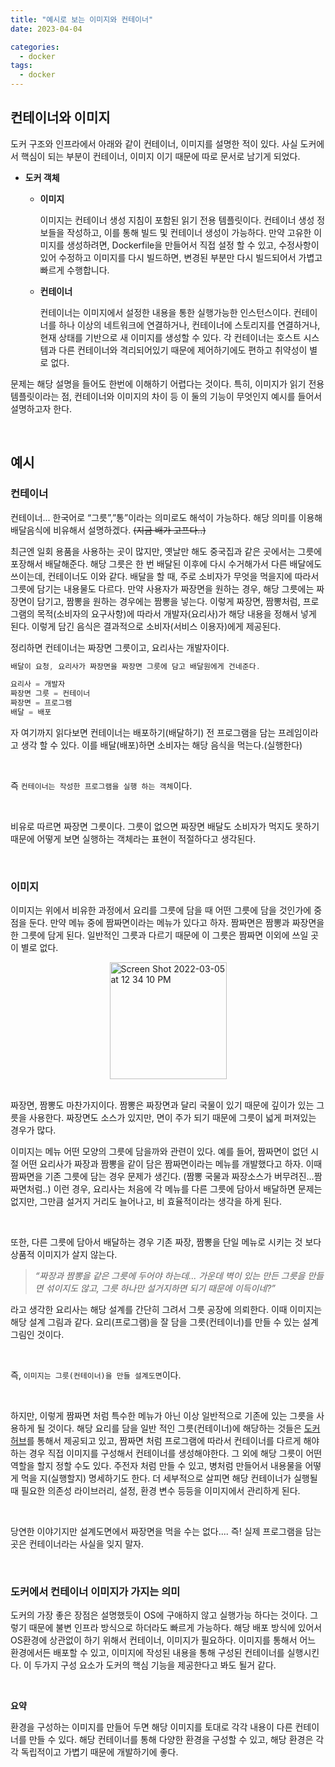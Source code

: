 ```yaml
---
title: "예시로 보는 이미지와 컨테이너"
date: 2023-04-04

categories:
  - docker
tags:
  - docker
---
```



## 컨테이너와 이미지

도커 구조와 인프라에서 아래와 같이 컨테이너, 이미지를 설명한 적이 있다. 사실 도커에서 핵심이 되는 부분이 컨테이너, 이미지 이기 때문에 따로 문서로 남기게 되었다.

- **도커 객체**
    - **이미지**
        
        이미지는 컨테이너 생성 지침이 포함된 읽기 전용 템플릿이다. 컨테이너 생성 정보들을 작성하고, 이를 통해 빌드 및 컨테이너 생성이 가능하다. 만약 고유한 이미지를 생성하려면, Dockerfile을 만들어서 직접 설정 할 수 있고, 수정사항이 있어 수정하고 이미지를 다시 빌드하면, 변경된 부분만 다시 빌드되어서 가볍고 빠르게 수행합니다.
        
    - **컨테이너**
        
        컨테이너는 이미지에서 설정한 내용을 통한 실행가능한 인스턴스이다. 컨테이너를 하나 이상의 네트워크에 연결하거나, 컨테이너에 스토리지를 연결하거나, 현재 상태를 기반으로 새 이미지를 생성할 수 있다. 각 컨테이너는 호스트 시스템과 다른 컨테이너와 격리되어있기 때문에 제어하기에도 편하고 취약성이 별로 없다.
        
    

문제는 해당 설명을 들어도 한번에 이해하기 어렵다는 것이다. 특히, 이미지가 읽기 전용 템플릿이라는 점, 컨테이너와 이미지의 차이 등 이 둘의 기능이 무엇인지 예시를 들어서 설명하고자 한다.

<br>

## 예시

### **컨테이너**

컨테이너... 한국어로 “그릇”,”통”이라는 의미로도 해석이 가능하다. 해당 의미를 이용해 배달음식에 비유해서 설명하겠다. ~~(지금 배가 고프다..)~~

최근엔 일회 용품을 사용하는 곳이 많지만, 옛날만 해도 중국집과 같은 곳에서는 그릇에 포장해서 배달해준다. 해당 그릇은 한 번 배달된 이후에 다시 수거해가서 다른 배달에도 쓰이는데, 컨테이너도 이와 같다. 배달을 할 때, 주로 소비자가 무엇을 먹을지에 따라서 그릇에 담기는 내용물도 다르다. 만약 사용자가 짜장면을 원하는 경우, 해당 그릇에는 짜장면이 담기고, 짬뽕을 원하는 경우에는 짬뽕을 넣는다. 이렇게 짜장면, 짬뽕처럼, 프로그램의 목적(소비자의 요구사항)에 따라서  개발자(요리사)가 해당 내용을 정해서 넣게 된다. 이렇게 담긴 음식은 결과적으로 소비자(서비스 이용자)에게 제공된다.

정리하면 컨테이너는 짜장면 그릇이고, 요리사는 개발자이다.

```jsx
배달이 요청, 요리사가 짜장면을 짜장면 그릇에 담고 배달원에게 건네준다.

요리사 = 개발자
짜장면 그릇 = 컨테이너
짜장면 = 프로그램
배달 = 배포

```

자 여기까지 읽다보면 컨테이너는 배포하기(배달하기) 전 프로그램을 담는 프레임이라고 생각 할 수 있다. 이를 배달(배포)하면 소비자는 해당 음식을 먹는다.(실행한다) 

<br>

즉 `컨테이너는 작성한 프로그램을 실행 하는 객체`이다. 

<br>

비유로 따르면 짜장면 그릇이다. 그릇이 없으면 짜장면 배달도 소비자가 먹지도 못하기 때문에 어떻게 보면 실행하는 객체라는 표현이 적절하다고 생각된다.

<br>


### **이미지**

이미지는 위에서 비유한 과정에서 요리를 그릇에 담을 때 어떤 그릇에 담을 것인가에 중점을 둔다. 만약 메뉴 중에 짬짜면이라는 메뉴가 있다고 하자. 짬짜면은 짬뽕과 짜장면을 한 그릇에 담게 된다. 일반적인 그릇과 다르기 때문에 이 그릇은 짬짜면 이외에 쓰일 곳이 별로 없다.

<img width="187" alt="Screen Shot 2022-03-05 at 12 34 10 PM" src="https://user-images.githubusercontent.com/47859845/229745183-e89e4c11-a8ee-4ee8-9c16-629c33a97f2d.png" style="display: block; margin: auto">
<br>

짜장면, 짬뽕도 마찬가지이다. 짬뽕은 짜장면과 달리 국물이 있기 때문에 깊이가 있는 그릇을 사용한다. 짜장면도 소스가 있지만, 면이 주가 되기 때문에 그릇이 넓게 퍼져있는 경우가 많다.

이미지는 메뉴 어떤 모양의 그릇에 담을까와 관련이 있다. 예를 들어, 짬짜면이 없던 시절 어떤 요리사가 짜장과 짬뽕을 같이 담은 짬짜면이라는 메뉴를 개발했다고 하자. 이때 짬짜면을 기존 그릇에 담는 경우 문제가 생긴다. (짬뽕 국물과 짜장소스가 버무려진...짬짜면처럼..) 이런 경우, 요리사는 처음에 각 메뉴를 다른 그릇에 담아서 배달하면 문제는 없지만, 그만큼 설거지 거리도 늘어나고, 비 효율적이라는 생각을 하게 된다.

<br>

또한, 다른 그릇에 담아서 배달하는 경우 기존 짜장, 짬뽕을 단일 메뉴로 시키는 것 보다 상품적 이미지가 살지 않는다.


> *“짜장과 짬뽕을 같은 그릇에 두어야 하는데... 가운데 벽이 있는 만든 그릇을 만들면 섞이지도 않고, 그릇 하나만 설거지하면 되기 때문에 이득이네?”*


라고 생각한 요리사는 해당 설계를 간단히 그려서 그릇 공장에 의뢰한다. 이때 이미지는 해당 설계 그림과 같다. 요리(프로그램)을 잘 담을 그릇(컨테이너)를 만들 수 있는 설계 그림인 것이다.

<br>

즉, `이미지는 그릇(컨테이너)을 만들 설계도면`이다.

<br>

하지만, 이렇게 짬짜면 처럼 특수한 메뉴가 아닌 이상 일반적으로 기존에 있는 그릇을 사용하게 될 것이다. 해당 요리를 담을 일반 적인 그릇(컨테이너)에 해당하는 것들은 [도커 허브](https://hub.docker.com/)를 통해서 제공되고 있고, 짬짜면 처럼 프로그램에 따라서 컨테이너를 다르게 해야하는 경우 직접 이미지를 구성해서 컨테이너를 생성해야한다. 그 외에 해당 그릇이 어떤 역할을 할지 정할 수도 있다. 주전자 처럼 만들 수 있고, 병처럼 만들어서 내용물을 어떻게 먹을 지(실행할지) 명세하기도 한다. 더 세부적으로 살피면 해당 컨테이너가 실행될 때 필요한 의존성 라이브러리, 설정, 환경 변수 등등을 이미지에서 관리하게 된다.

<br>

당연한 이야기지만 설계도면에서 짜장면을 먹을 수는 없다.... 즉! 실제 프로그램을 담는 곳은 컨테이너라는 사실을 잊지 말자.

<br>

### 도커에서 컨테이너 이미지가 가지는 의미

도커의 가장 좋은 장점은 설명했듯이 OS에 구애하지 않고 실행가능 하다는 것이다. 그렇기 때문에 불변 인프라 방식으로 하더라도 빠르게 가능하다. 해당 배포 방식에 있어서 OS환경에 상관없이 하기 위해서 컨테이너, 이미지가 필요하다. 이미지를 통해서 어느 환경에서든 배포할 수 있고, 이미지에 작성된 내용을 통해 구성된 컨테이너를 실행시킨다. 이 두가지 구성 요소가 도커의 핵심 기능을 제공한다고 봐도 될거 같다.

<br>

**요약**

환경을 구성하는 이미지를 만들어 두면 해당 이미지를 토대로 각각 내용이 다른 컨테이너를 만들 수 있다. 해당 컨테이너를 통해 다양한 환경을 구성할 수 있고, 해당 환경은 각각 독립적이고 가볍기 때문에 개발하기에 좋다.


<br>
<br>


